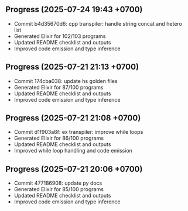 ## Progress (2025-07-24 19:43 +0700)
- Commit b4d35670d6: cpp transpiler: handle string concat and hetero list
- Generated Elixir for 102/103 programs
- Updated README checklist and outputs
- Improved code emission and type inference

## Progress (2025-07-21 21:13 +0700)
- Commit 174cba038: update hs golden files
- Generated Elixir for 87/100 programs
- Updated README checklist and outputs
- Improved code emission and type inference
## Progress (2025-07-21 21:08 +0700)
- Commit d1f903a6f: ex transpiler: improve while loops
- Generated Elixir for 86/100 programs
- Updated README checklist and outputs
- Improved while loop handling and code emission
## Progress (2025-07-21 20:06 +0700)
- Commit 477186908: update py docs
- Generated Elixir for 85/100 programs
- Updated README checklist and outputs
- Improved code emission and type inference

